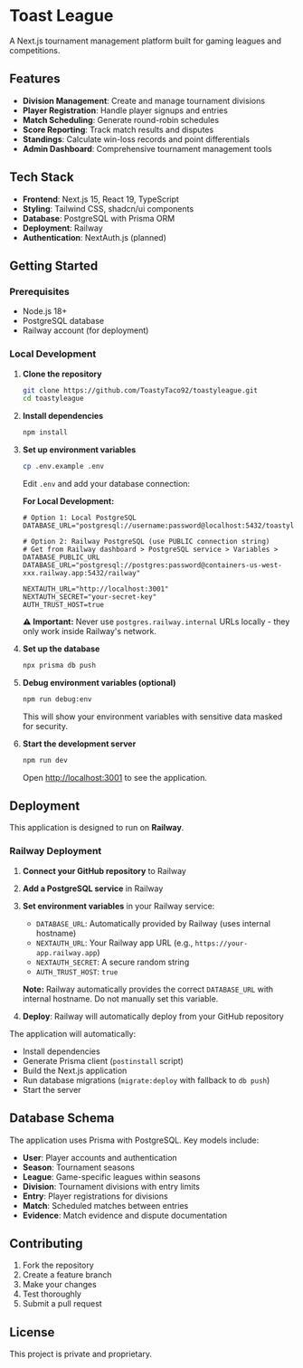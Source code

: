 # Toast League

A Next.js tournament management platform built for gaming leagues and competitions.

## Features

- **Division Management**: Create and manage tournament divisions
- **Player Registration**: Handle player signups and entries
- **Match Scheduling**: Generate round-robin schedules
- **Score Reporting**: Track match results and disputes
- **Standings**: Calculate win-loss records and point differentials
- **Admin Dashboard**: Comprehensive tournament management tools

## Tech Stack

- **Frontend**: Next.js 15, React 19, TypeScript
- **Styling**: Tailwind CSS, shadcn/ui components
- **Database**: PostgreSQL with Prisma ORM
- **Deployment**: Railway
- **Authentication**: NextAuth.js (planned)

## Getting Started

### Prerequisites

- Node.js 18+ 
- PostgreSQL database
- Railway account (for deployment)

### Local Development

1. **Clone the repository**
   ```bash
   git clone https://github.com/ToastyTaco92/toastyleague.git
   cd toastyleague
   ```

2. **Install dependencies**
   ```bash
   npm install
   ```

3. **Set up environment variables**
   ```bash
   cp .env.example .env
   ```
   
   Edit `.env` and add your database connection:
   
   **For Local Development:**
   ```env
   # Option 1: Local PostgreSQL
   DATABASE_URL="postgresql://username:password@localhost:5432/toastyleague"
   
   # Option 2: Railway PostgreSQL (use PUBLIC connection string)
   # Get from Railway dashboard > PostgreSQL service > Variables > DATABASE_PUBLIC_URL
   DATABASE_URL="postgresql://postgres:password@containers-us-west-xxx.railway.app:5432/railway"
   
   NEXTAUTH_URL="http://localhost:3001"
   NEXTAUTH_SECRET="your-secret-key"
   AUTH_TRUST_HOST=true
   ```
   
   **⚠️ Important:** Never use `postgres.railway.internal` URLs locally - they only work inside Railway's network.

4. **Set up the database**
   ```bash
   npx prisma db push
   ```

5. **Debug environment variables (optional)**
   ```bash
   npm run debug:env
   ```
   This will show your environment variables with sensitive data masked for security.

6. **Start the development server**
   ```bash
   npm run dev
   ```

   Open [http://localhost:3001](http://localhost:3001) to see the application.

## Deployment

This application is designed to run on **Railway**.

### Railway Deployment

1. **Connect your GitHub repository** to Railway
2. **Add a PostgreSQL service** in Railway
3. **Set environment variables** in your Railway service:
   - `DATABASE_URL`: Automatically provided by Railway (uses internal hostname)
   - `NEXTAUTH_URL`: Your Railway app URL (e.g., `https://your-app.railway.app`)
   - `NEXTAUTH_SECRET`: A secure random string
   - `AUTH_TRUST_HOST`: `true`
   
   **Note:** Railway automatically provides the correct `DATABASE_URL` with internal hostname. Do not manually set this variable.

4. **Deploy**: Railway will automatically deploy from your GitHub repository

The application will automatically:
- Install dependencies
- Generate Prisma client (`postinstall` script)
- Build the Next.js application
- Run database migrations (`migrate:deploy` with fallback to `db push`)
- Start the server

## Database Schema

The application uses Prisma with PostgreSQL. Key models include:

- **User**: Player accounts and authentication
- **Season**: Tournament seasons
- **League**: Game-specific leagues within seasons
- **Division**: Tournament divisions with entry limits
- **Entry**: Player registrations for divisions
- **Match**: Scheduled matches between entries
- **Evidence**: Match evidence and dispute documentation

## Contributing

1. Fork the repository
2. Create a feature branch
3. Make your changes
4. Test thoroughly
5. Submit a pull request

## License

This project is private and proprietary.
